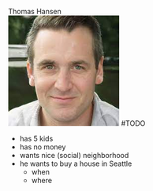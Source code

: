 Thomas Hansen <br>
![Mr. Hansen](../pictures/tomas_hansen.jpg)  #TODO 
<!-- from : https://this-person-does-not-exist.com/en -->

- has 5 kids
- has no money
- wants nice (social) neighborhood
- he wants to buy a house in Seattle
    - when
    - where